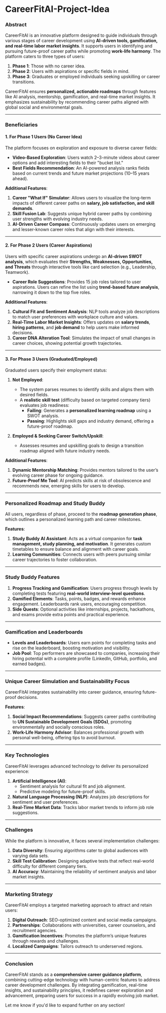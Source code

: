 # CareerFitAI-Project-Idea
### **Abstract**  
CareerFitAI is an innovative platform designed to guide individuals through various stages of career development using **AI-driven tools, gamification, and real-time labor market insights**. It supports users in identifying and pursuing future-proof career paths while promoting **work-life harmony**. The platform caters to three types of users:  
1. **Phase 1**: Those with no career idea.  
2. **Phase 2**: Users with aspirations or specific fields in mind.  
3. **Phase 3**: Graduates or employed individuals seeking upskilling or career transitions.  

CareerFitAI ensures **personalized, actionable roadmaps** through features like AI analysis, mentorship, gamification, and real-time market insights. It emphasizes sustainability by recommending career paths aligned with global social and environmental goals.

---

### **Beneficiaries**
#### **1. For Phase 1 Users (No Career Idea)**  
The platform focuses on exploration and exposure to diverse career fields:
- **Video-Based Exploration**: Users watch 2–3-minute videos about career options and add interesting fields to their "bucket list."
- **Best Fields Recommendation**: An AI-powered analysis ranks fields based on current trends and future market projections (10–15 years ahead).  

**Additional Features**:
1. **Career "What If" Simulator**: Allows users to visualize the long-term impacts of different career paths on **salary, job satisfaction, and skill demands**.  
2. **Skill Fusion Lab**: Suggests unique hybrid career paths by combining user strengths with evolving industry needs.  
3. **AI-Driven Career Compass**: Continuously updates users on emerging and lesser-known career roles that align with their interests.

---

#### **2. For Phase 2 Users (Career Aspirations)**  
Users with specific career aspirations undergo an **AI-driven SWOT analysis**, which evaluates their **Strengths, Weaknesses, Opportunities, and Threats** through interactive tools like card selection (e.g., Leadership, Teamwork).  
- **Career Role Suggestions**: Provides 15 job roles tailored to user aspirations. Users can refine the list using **trend-based future analysis**, narrowing it down to the top five roles.

**Additional Features**:  
1. **Cultural Fit and Sentiment Analysis**: NLP tools analyze job descriptions to match user preferences with workplace culture and values.  
2. **Real-Time Labor Market Insights**: Offers updates on **salary trends**, **hiring patterns**, and **job demand** to help users make informed decisions.  
3. **Career DNA Alteration Tool**: Simulates the impact of small changes in career choices, showing potential growth trajectories.

---

#### **3. For Phase 3 Users (Graduated/Employed)**  
Graduated users specify their employment status:
1. **Not Employed**:  
   - The system parses resumes to identify skills and aligns them with desired fields.  
   - A **realistic skill test** (difficulty based on targeted company tiers) evaluates job readiness:
     - **Failing**: Generates a **personalized learning roadmap** using a SWOT analysis.  
     - **Passing**: Highlights skill gaps and industry demand, offering a future-proof roadmap.  

2. **Employed & Seeking Career Switch/Upskill**:  
   - Assesses resumes and upskilling goals to design a transition roadmap aligned with future industry needs.

**Additional Features**:  
1. **Dynamic Mentorship Matching**: Provides mentors tailored to the user’s evolving career phase for ongoing guidance.  
2. **Future-Proof Me Tool**: AI predicts skills at risk of obsolescence and recommends new, emerging skills for users to develop.

---

### **Personalized Roadmap and Study Buddy**  
All users, regardless of phase, proceed to the **roadmap generation phase**, which outlines a personalized learning path and career milestones.  

**Features**:
1. **Study Buddy AI Assistant**: Acts as a virtual companion for **task management, study planning, and motivation**. It generates custom timetables to ensure balance and alignment with career goals.  
2. **Learning Communities**: Connects users with peers pursuing similar career trajectories to foster collaboration.  

---

### **Study Buddy Features**  
1. **Progress Tracking and Gamification**: Users progress through levels by completing tests featuring **real-world interview-level questions**.  
2. **Gamified Elements**: Tasks, points, badges, and rewards enhance engagement. Leaderboards rank users, encouraging competition.  
3. **Side Quests**: Optional activities like internships, projects, hackathons, and exams provide extra points and practical experience.

---

### **Gamification and Leaderboards**  
- **Levels and Leaderboards**: Users earn points for completing tasks and rise on the leaderboard, boosting motivation and visibility.  
- **Job Pool**: Top performers are showcased to companies, increasing their hiring potential with a complete profile (LinkedIn, GitHub, portfolio, and earned badges).  

---

### **Unique Career Simulation and Sustainability Focus**  
CareerFitAI integrates sustainability into career guidance, ensuring future-proof decisions.  

**Features**:
1. **Social Impact Recommendations**: Suggests career paths contributing to **UN Sustainable Development Goals (SDGs)**, promoting environmentally and socially conscious roles.  
2. **Work-Life Harmony Advisor**: Balances professional growth with personal well-being, offering tips to avoid burnout.

---

### **Key Technologies**  
CareerFitAI leverages advanced technology to deliver its personalized experience:  
1. **Artificial Intelligence (AI)**:  
   - Sentiment analysis for cultural fit and job alignment.  
   - Predictive modeling for future-proof skills.  
2. **Natural Language Processing (NLP)**: Analyzes job descriptions for sentiment and user preferences.  
3. **Real-Time Market Data**: Tracks labor market trends to inform job role suggestions.  

---

### **Challenges**  
While the platform is innovative, it faces several implementation challenges:  
1. **Data Diversity**: Ensuring algorithms cater to global audiences with varying data sets.  
2. **Skill Test Calibration**: Designing adaptive tests that reflect real-world difficulty for different company tiers.  
3. **AI Accuracy**: Maintaining the reliability of sentiment analysis and labor market insights.  

---

### **Marketing Strategy**  
CareerFitAI employs a targeted marketing approach to attract and retain users:  
1. **Digital Outreach**: SEO-optimized content and social media campaigns.  
2. **Partnerships**: Collaborations with universities, career counselors, and recruitment agencies.  
3. **Gamification Incentives**: Promotes the platform’s unique features through rewards and challenges.  
4. **Localized Campaigns**: Tailors outreach to underserved regions.  

---

### **Conclusion**  
CareerFitAI stands as a **comprehensive career guidance platform**, combining cutting-edge technology with human-centric features to address career development challenges. By integrating gamification, real-time insights, and sustainability principles, it redefines career exploration and advancement, preparing users for success in a rapidly evolving job market.

Let me know if you'd like to expand further on any section!
